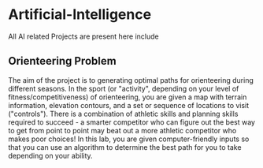 # Artificial-Intelligence
All AI related Projects are present here include

## Orienteering Problem
The aim of the project is to generating optimal paths for orienteering during different seasons. In the sport (or "activity", depending on your level of fitness/competitiveness) of orienteering, you are given a map with terrain information, elevation contours, and a set or sequence of locations to visit ("controls"). There is a combination of athletic skills and planning skills required to succeed - a smarter competitor who can figure out the best way to get from point to point may beat out a more athletic competitor who makes poor choices! In this lab, you are given computer-friendly inputs so that you can use an algorithm to determine the best path for you to take depending on your ability.
